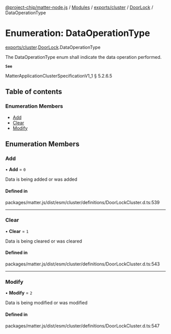 [@project-chip/matter-node.js](../README.md) / [Modules](../modules.md) / [exports/cluster](../modules/exports_cluster.md) / [DoorLock](../modules/exports_cluster.DoorLock.md) / DataOperationType

# Enumeration: DataOperationType

[exports/cluster](../modules/exports_cluster.md).[DoorLock](../modules/exports_cluster.DoorLock.md).DataOperationType

The DataOperationType enum shall indicate the data operation performed.

**`See`**

MatterApplicationClusterSpecificationV1_1 § 5.2.6.5

## Table of contents

### Enumeration Members

- [Add](exports_cluster.DoorLock.DataOperationType.md#add)
- [Clear](exports_cluster.DoorLock.DataOperationType.md#clear)
- [Modify](exports_cluster.DoorLock.DataOperationType.md#modify)

## Enumeration Members

### Add

• **Add** = ``0``

Data is being added or was added

#### Defined in

packages/matter.js/dist/esm/cluster/definitions/DoorLockCluster.d.ts:539

___

### Clear

• **Clear** = ``1``

Data is being cleared or was cleared

#### Defined in

packages/matter.js/dist/esm/cluster/definitions/DoorLockCluster.d.ts:543

___

### Modify

• **Modify** = ``2``

Data is being modified or was modified

#### Defined in

packages/matter.js/dist/esm/cluster/definitions/DoorLockCluster.d.ts:547
